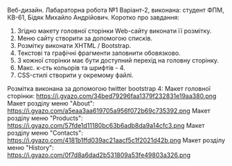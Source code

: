 Веб-дизайн. 
Лабараторна робота №1 Варіант-2, виконана: студент ФПМ, КВ-61, Бідяк Михайло Андрійович.
Коротко про завдання:
1) Згідно макету головної сторінки Web-сайту виконати її розмітку.
2) Меню сайту створити за допомогою списків.
3) Розмітку виконати XHTML / Bootstrap.
4) Текстові та графічні фрагменти заповнити обовязково.
5) З кожної сторінки має бути доступний перехід на головну сторінку.
6) Макс. к-сть кольорів та шрифтів - 4.
7) CSS-стилі створити у окремому файлі.

Розмітка виконана за допомогою twitter bootstrap 4:
    Макет головної сторінки: https://i.gyazo.com/34bed79296faa1379f232831e19aa380.png
    Макет розділу меню "About": https://i.gyazo.com/a5eaa3aa619705a956f072b69c735392.png
    Макет розділу меню "Products": https://i.gyazo.com/57fde1d11180bc63b6adb8da9a14cfc3.png
    Макет розділу меню "Contacts": https://i.gyazo.com/4181b1ffd039ac21aacf5c1f2021d42b.png
    Макет розділу меню "History": https://i.gyazo.com/0f7d8a6dad2b531809a53fe49803a326.png
